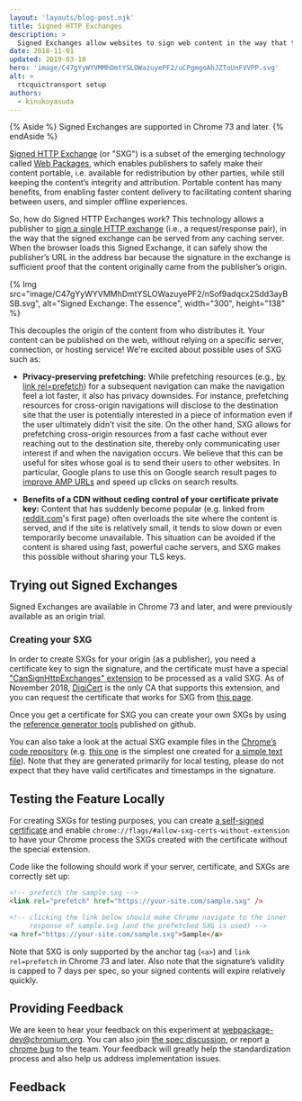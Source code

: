```yaml
---
layout: 'layouts/blog-post.njk'
title: Signed HTTP Exchanges
description: >
  Signed Exchanges allow websites to sign web content in the way that the content can be safely redistributed and verified where it was originally from.
date: 2018-11-01
updated: 2019-03-18
hero: 'image/C47gYyWYVMMhDmtYSLOWazuyePF2/uCPgmgoAhJZToUnFVVPP.svg'
alt: >
  rtcquictransport setup
authors:
  - kinukoyasuda
---
```


{% Aside %}
Signed Exchanges are supported in Chrome 73 and later.
{% endAside %}

[Signed HTTP Exchange](https://wicg.github.io/webpackage/draft-yasskin-http-origin-signed-responses.html)
(or "SXG") is a subset of the emerging technology called
[Web Packages](https://github.com/WICG/webpackage), which enables publishers to
safely make their content portable, i.e. available for redistribution by other
parties, while still keeping the content’s integrity and attribution. Portable
content has many benefits, from enabling faster content delivery to
facilitating content sharing between users, and simpler offline experiences.

So, how do Signed HTTP Exchanges work? This technology allows a publisher to
[sign a single HTTP exchange](https://wicg.github.io/webpackage/draft-yasskin-http-origin-signed-responses.html#rfc.section.3)
(i.e., a request/response pair), in the way that the signed exchange can be
served from any caching server. When the browser loads this Signed Exchange,
it can safely show the publisher’s URL in the address bar because the signature
in the exchange is sufficient proof that the content originally came from the
publisher’s origin.

{% Img src="image/C47gYyWYVMMhDmtYSLOWazuyePF2/nSof9adqcx2Sdd3ayBSB.svg", alt="Signed Exchange: The essence", width="300", height="138" %}

This decouples the origin of the content from who distributes it. Your content
can be published on the web, without relying on a specific server, connection,
or hosting service! We're excited about possible uses of SXG such as:

- **Privacy-preserving prefetching:** While prefetching resources (e.g.,
  [by link rel=prefetch](https://w3c.github.io/resource-hints/#dfn-prefetch))
  for a subsequent navigation can make the navigation feel a lot faster, it
  also has privacy downsides. For instance, prefetching resources for
  cross-origin navigations will disclose to the destination site that the user
  is potentially interested in a piece of information even if the user
  ultimately didn’t visit the site. On the other hand, SXG allows for
  prefetching cross-origin resources from a fast cache without ever reaching
  out to the destination site, thereby only communicating user interest if and
  when the navigation occurs. We believe that this can be useful for sites
  whose goal is to send their users to other websites. In particular, Google
  plans to use this on Google search result pages to
  [improve AMP URLs](https://www.ampproject.org/latest/blog/a-first-look-at-using-web-packaging-to-improve-amp-urls/)
  and speed up clicks on search results.

- **Benefits of a CDN without ceding control of your certificate private key:**
  Content that has suddenly become popular (e.g. linked from
  [reddit.com](https://www.reddit.com/)'s first page) often overloads the site
  where the content is served, and if the site is relatively small, it tends
  to slow down or even temporarily become unavailable. This situation can be
  avoided if the content is shared using fast, powerful cache servers, and SXG
  makes this possible without sharing your TLS keys.

## Trying out Signed Exchanges

Signed Exchanges are available in Chrome 73 and later, and were previously
available as an origin trial.

### Creating your SXG

In order to create SXGs for your origin (as a publisher), you need a
certificate key to sign the signature, and the certificate must have a special
["CanSignHttpExchanges" extension](https://wicg.github.io/webpackage/draft-yasskin-http-origin-signed-responses.html#cross-origin-cert-req)
to be processed as a valid SXG. As of November 2018, [DigiCert](https://www.digicert.com/)
is the only CA that supports this extension, and you can request the
certificate that works for SXG from
[this page](https://www.digicert.com/account/ietf/http-signed-exchange.php).

Once you get a certificate for SXG you can create your own SXGs by using the
[reference generator tools](https://github.com/WICG/webpackage/tree/main/go/signedexchange)
published on github.

You can also take a look at the actual SXG example files in the
[Chrome’s code repository](https://cs.chromium.org/chromium/src/content/test/data/sxg/)
(e.g. [this one](https://cs.chromium.org/chromium/src/content/test/data/sxg/test.example.org_hello.txt.sxg)
is the simplest one created for
[a simple text file](https://cs.chromium.org/chromium/src/content/test/data/sxg/hello.txt)).
Note that they are generated primarily for local testing, please do not expect
that they have valid certificates and timestamps in the signature.

## Testing the Feature Locally

For creating SXGs for testing purposes, you can create
[a self-signed certificate](https://github.com/WICG/webpackage/tree/main/go/signedexchange#creating-our-first-signed-exchange)
and enable `chrome://flags/#allow-sxg-certs-without-extension` to have your
Chrome process the SXGs created with the certificate without the special extension.

Code like the following should work if your server, certificate, and SXGs
are correctly set up:

```html
<!-- prefetch the sample.sxg -->
<link rel="prefetch" href="https://your-site.com/sample.sxg" />

<!-- clicking the link below should make Chrome navigate to the inner
     response of sample.sxg (and the prefetched SXG is used) -->
<a href="https://your-site.com/sample.sxg">Sample</a>
```

Note that SXG is only supported by the anchor tag (`<a>`) and `link rel=prefetch`
in Chrome 73 and later. Also note that the signature’s validity is capped to 7
days per spec, so your signed contents will expire relatively quickly.

## Providing Feedback

We are keen to hear your feedback on this experiment at
[webpackage-dev@chromium.org](mailto:webpackage-dev@chromium.org). You can
also join [the spec discussion](https://github.com/WICG/webpackage/issues),
or report
[a chrome bug](https://bugs.chromium.org/p/chromium/issues/entry?status=untriaged&components=Blink%3ELoader&labels=Type-Bug,Hotlist-SignedExchange)
to the team. Your feedback will greatly help the standardization process
and also help us address implementation issues.

## Feedback
